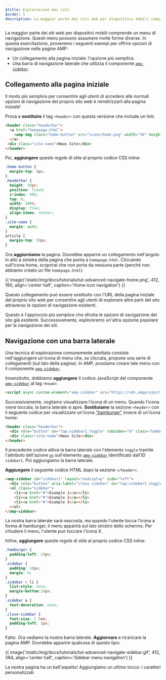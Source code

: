 ```yaml
---
$title: Esplorazione dei siti
$order: 5
description: La maggior parte dei siti web per dispositivi mobili comprende un menu di navigazione. Questi menu possono assumere molte forme diverse. In questa esercitazione, proveremo i seguenti esempi ...
---
```


La maggior parte dei siti web per dispositivi mobili comprende un menu di navigazione. Questi menu possono assumere molte forme diverse. In questa esercitazione, proveremo i seguenti esempi per offrire opzioni di navigazione nelle pagine AMP:

- Un collegamento alla pagina iniziale: l'opzione più semplice.
- Una barra di navigazione laterale che utilizza il componente [`amp-sidebar`](../../../../documentation/components/reference/amp-sidebar.md).

## Collegamento alla pagina iniziale

Il modo più semplice per consentire agli utenti di accedere alle normali opzioni di navigazione del proprio sito web è reindirizzarli alla pagina iniziale!

Prova a **sostituire** il tag `<header>` con questa versione che include un link:

```html
<header class="headerbar">
  <a href="homepage.html">
    <amp-img class="home-button" src="icons/home.png" width="36" height="36"></amp-img>
  </a>
 <div class="site-name">News Site</div>
</header>
```

Poi, **aggiungere** queste regole di stile al proprio codice CSS inline:

```css
.home-button {
  margin-top: 8px;
}
.headerbar {
  height: 50px;
  position: fixed;
  z-index: 999;
  top: 0;
  width: 100%;
  display: flex;
  align-items: center;
}
.site-name {
  margin: auto;
}
article {
  margin-top: 50px;
}
```

Ora **aggiorniamo** la pagina. Dovrebbe apparire un collegamento nell'angolo in alto a sinistra della pagina che punta a `homepage.html`. Cliccando sull'icona home, scoprirai che non porta da nessuna parte (perché non abbiamo creato un file `homepage.html`).

{{ image('/static/img/docs/tutorials/tut-advanced-navigate-home.png', 412, 190, align='center half', caption='Home icon navigation') }}

Questo collegamento può essere sostituito con l'URL della pagina iniziale del proprio sito web per consentire agli utenti di esplorare altre parti del sito attraverso le opzioni di navigazione esistenti.

Questo è l'approccio più semplice che sfrutta le opzioni di navigazione del sito già esistenti. Successivamente, esploreremo un'altra opzione popolare per la navigazione dei siti.

## Navigazione con una barra laterale

Una tecnica di esplorazione comunemente adottata consiste nell'aggiungere un'icona di menu che, se cliccata, propone una serie di collegamenti (sul lato della pagina). In AMP, possiamo creare tale menu con il componente [`amp-sidebar`](../../../../documentation/components/reference/amp-sidebar.md).

Innanzitutto, dobbiamo **aggiungere** il codice JavaScript del componente [`amp-sidebar`](../../../../documentation/components/reference/amp-sidebar.md) al tag `<head>`:

```html
<script async custom-element="amp-sidebar" src="https://cdn.ampproject.org/v0/amp-sidebar-0.1.js"></script>
```

Successivamente, vogliamo visualizzare l'icona di un menu. Quando l'icona viene toccata, la barra laterale si apre. **Sostituiamo** la sezione `<header>` con il seguente codice per visualizzare un'icona ["hamburger"](https://en.wikipedia.org/wiki/Hamburger_button) invece di un'icona home:

```html
<header class="headerbar">
  <div role="button" on="tap:sidebar1.toggle" tabindex="0" class="hamburger">☰</div>
  <div class="site-name">News Site</div>
</header>
```

Il precedente codice attiva la barra laterale con l'elemento `toggle` tramite l'attributo dell'azione [`on`](../../../../documentation/guides-and-tutorials/learn/amp-actions-and-events.md) sull'elemento [`amp-sidebar`](../../../../documentation/components/reference/amp-sidebar.md) identificato dall'ID `sidebar1`. Poi aggiungiamo la barra laterale.

**Aggiungere** il seguente codice HTML dopo la sezione `</header>`:

```html
<amp-sidebar id="sidebar1" layout="nodisplay" side="left">
  <div role="button" aria-label="close sidebar" on="tap:sidebar1.toggle" tabindex="0" class="close-sidebar">✕</div>
  <ul class="sidebar">
    <li><a href="#">Example 1</a></li>
    <li><a href="#">Example 2</a></li>
    <li><a href="#">Example 3</a></li>
  </ul>
</amp-sidebar>
```

La nostra barra laterale sarà nascosta, ma quando l'utente tocca l'icona a forma di hamburger, il menu apparirà sul lato sinistro dello schermo. Per chiudere il menu, l'utente può toccare l'icona X.

Infine, **aggiungere** queste regole di stile al proprio codice CSS inline:

```css
.hamburger {
  padding-left: 10px;
}
.sidebar {
  padding: 10px;
  margin: 0;
}
.sidebar > li {
  list-style: none;
  margin-bottom:10px;
}
.sidebar a {
  text-decoration: none;
}
.close-sidebar {
  font-size: 1.5em;
  padding-left: 5px;
}
```

Fatto. Ora vediamo la nostra barra laterale. **Aggiornare** e ricaricare la pagina AMP. Dovrebbe apparire qualcosa di questo tipo:

{{ image('/static/img/docs/tutorials/tut-advanced-navigate-sidebar.gif', 412, 384, align='center half', caption='Sidebar menu navigation') }}

La nostra pagina ha un bell'aspetto! Aggiungiamo un ultimo tocco: i caratteri personalizzati.
